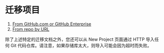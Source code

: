 # 迁移项目[](#迁移项目 "Permalink")

1.  [From GitHub.com or GitHub Enterprise](github.html)
2.   [From repo by URL](repo_by_url.html)

除了上述特定的迁移文档之外，您还可以从 New Project 页面通过 HTTP 导入任何 Git 代码仓库。请注意，如果存储库太大，则导入可能会因为超时而失败。